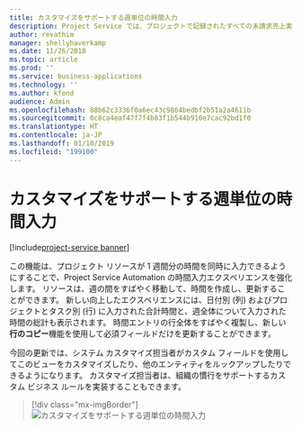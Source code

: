 ```yaml
---
title: カスタマイズをサポートする週単位の時間入力
description: Project Service では、プロジェクトで記録されたすべての未請求売上実績から請求書が作成されます。
author: revathim
manager: shellyhaverkamp
ms.date: 11/26/2018
ms.topic: article
ms.prod: ''
ms.service: business-applications
ms.technology: ''
ms.author: kfend
audience: Admin
ms.openlocfilehash: 88b62c3336f0a6ec43c9864bedbf2b51a2a4611b
ms.sourcegitcommit: 0c8ca4eaf47f7f4b83f1b544b910e7cac92bd1f0
ms.translationtype: HT
ms.contentlocale: ja-JP
ms.lasthandoff: 01/10/2019
ms.locfileid: "199100"
---
```

#  <a name="weekly-time-entry-with-support-for-customizations"></a>カスタマイズをサポートする週単位の時間入力

[!include[project-service banner](../../../includes/project-service.md)]

この機能は、プロジェクト リソースが 1 週間分の時間を同時に入力できるようにすることで、Project Service Automation の時間入力エクスペリエンスを強化します。 リソースは、週の間をすばやく移動して、時間を作成し、更新することができます。 新しい向上したエクスペリエンスには、日付別 (列) およびプロジェクトとタスク別 (行) に入力された合計時間と、週全体について入力された時間の総計も表示されます。 時間エントリの行全体をすばやく複製し、新しい**行のコピー**機能を使用して必須フィールドだけを更新することができます。 

今回の更新では、システム カスタマイズ担当者がカスタム フィールドを使用してこのビューをカスタマイズしたり、他のエンティティをルックアップしたりできるようになります。 カスタマイズ担当者は、組織の慣行をサポートするカスタム ビジネス ルールを実装することもできます。 

> [!div class="mx-imgBorder"]
> ![カスタマイズをサポートする週単位の時間入力](media/weekly-time-entry.PNG "カスタマイズをサポートする週単位の時間入力")

